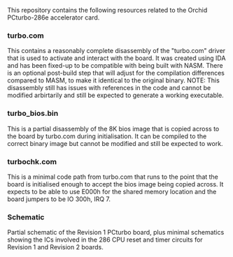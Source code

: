 This repository contains the following resources related to the Orchid PCturbo-286e accelerator card.

### turbo.com

This contains a reasonably complete disassembly of the "turbo.com" driver that is used to activate and interact with the board. It was created using IDA and has been fixed-up to be compatible with being built with NASM. There is an optional post-build step that will adjust for the compilation differences compared to MASM, to make it identical to the original binary.
NOTE: This disassembly still has issues with references in the code and cannot be modified arbirtarily and still be expected to generate a working executable.

### turbo_bios.bin

This is a partial disassembly of the 8K bios image that is copied across to the board by turbo.com during initialisation. It can be compiled to the correct binary image but cannot be modified and still be expected to work.

### turbochk.com

This is a minimal code path from turbo.com that runs to the point that the board is initialised enough to accept the bios image being copied across. It expects to be able to use E000h for the shared memory location and the board jumpers to be IO 300h, IRQ 7.

### Schematic

Partial schematic of the Revision 1 PCturbo board, plus minimal schematics showing the ICs involved in the 286 CPU reset and timer circuits for Revision 1 and Revision 2 boards.
